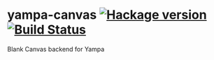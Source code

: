 yampa-canvas [![Hackage version](https://img.shields.io/hackage/v/yampa-canvas.svg?style=flat)](http://hackage.haskell.org/package/yampa-canvas) [![Build Status](https://github.com/ku-fpg/yampa-canvas/workflows/Haskell-CI/badge.svg)](https://github.com/ku-fpg/yampa-canvas/actions?query=workflow%3AHaskell-CI)
============

Blank Canvas backend for Yampa
